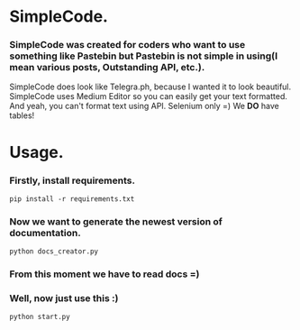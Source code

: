 # SimpleCode.
### SimpleCode was created for coders who want to use something like Pastebin but Pastebin is not simple in using(I mean various posts, Outstanding API, etc.).
SimpleCode does look like Telegra.ph, because I wanted it to look beautiful.
SimpleCode uses Medium Editor so you can easily get your text formatted.
And yeah, you can't format text using API. Selenium only =)
We **DO** have tables!
# Usage.
### Firstly, install requirements.
``` pip install -r requirements.txt ```
### Now we want to generate the newest version of documentation.
``` python docs_creator.py ```
### From this moment we have to read docs =)
### Well, now just use this :)
```python start.py```